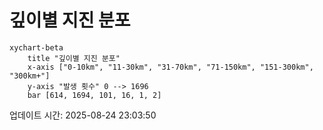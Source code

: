# 깊이별 지진 분포

```mermaid
xychart-beta
    title "깊이별 지진 분포"
    x-axis ["0-10km", "11-30km", "31-70km", "71-150km", "151-300km", "300km+"]
    y-axis "발생 횟수" 0 --> 1696
    bar [614, 1694, 101, 16, 1, 2]
```

업데이트 시간: 2025-08-24 23:03:50
